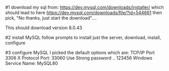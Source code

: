 #1 download my sql from:
   https://dev.mysql.com/downloads/installer/
   which should lead to here https://dev.mysql.com/downloads/file/?id=544661
then pick,  "No thanks, just start the download"....  

This should download version 8.0.43


#2 install MySQL 
   follow prompts to install just the server, download, install, configure

#3 configure MySQL
    I picked the default options which are: TCP/IP Port 3306 X Protocol Port: 33060
    Use Strong password ..  123456
    Windows Service Name: MySQL80
    


